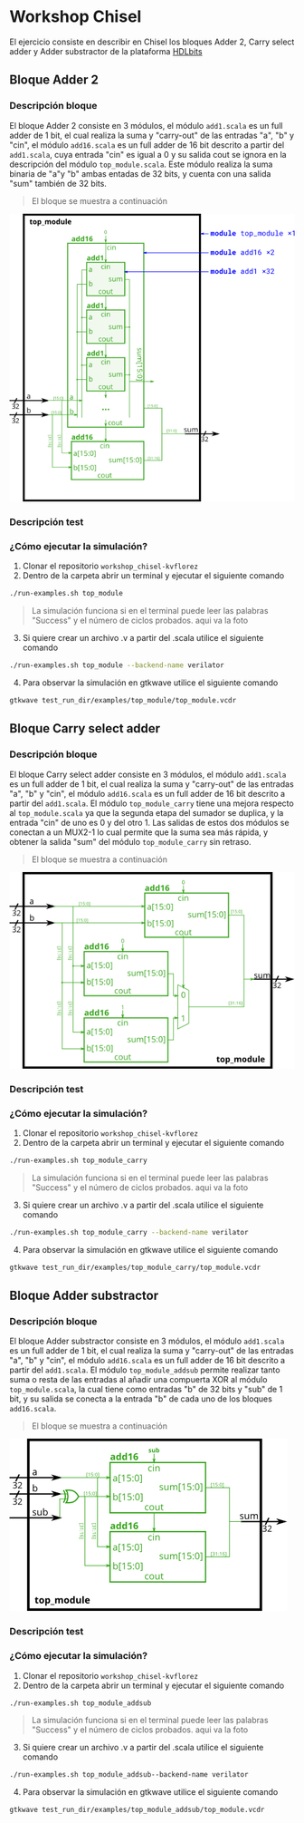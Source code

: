 Workshop Chisel
=======================

El ejercicio consiste en describir en Chisel los bloques Adder 2, Carry select adder y Adder substractor de la plataforma [HDLbits](https://hdlbits.01xz.net/wiki/Module_fadd)

## Bloque Adder 2

### Descripción bloque
El bloque Adder 2 consiste en 3 módulos, el módulo `add1.scala` es un full adder de 1 bit, el cual realiza la suma y "carry-out" de las entradas "a", "b" y "cin", el módulo `add16.scala` es un full adder de 16 bit descrito a partir del `add1.scala`, cuya entrada "cin" es igual a 0 y su salida cout se ignora en la descripción del módulo `top_module.scala`. Este módulo realiza la suma binaria de "a"y "b" ambas entadas de 32 bits, y cuenta con una salida "sum" también de 32 bits.

> El bloque se muestra a continuación

![](https://github.com/Computer-Architecture-I-UIS/workshop_chisel-kvflorez/blob/main/adder2.png)
### Descripción test



### ¿Cómo ejecutar la simulación?

1. Clonar el repositorio `workshop_chisel-kvflorez`
2. Dentro de la carpeta abrir un terminal y ejecutar el siguiente comando
```sh
./run-examples.sh top_module
```
>La simulación funciona si en el terminal puede leer las palabras "Success" y el número de ciclos probados.
aqui va la foto

3. Si quiere crear un archivo .v a partir del .scala utilice el siguiente comando
```sh
./run-examples.sh top_module --backend-name verilator

```
4. Para observar la simulación en gtkwave utilice el siguiente comando
```sh
gtkwave test_run_dir/examples/top_module/top_module.vcdr

```
## Bloque Carry select adder

### Descripción bloque
El bloque Carry select adder consiste en 3 módulos, el módulo `add1.scala` es un full adder de 1 bit, el cual realiza la suma y "carry-out" de las entradas "a", "b" y "cin", el módulo `add16.scala` es un full adder de 16 bit descrito a partir del `add1.scala`. El módulo `top_module_carry` tiene una mejora respecto al `top_module.scala` ya que la segunda etapa del sumador se duplica, y la entrada "cin" de uno es 0 y del otro 1. Las salidas de estos dos módulos se conectan a un MUX2-1 lo cual permite que la suma sea más rápida, y obtener la salida "sum" del módulo `top_module_carry` sin retraso.

> El bloque se muestra a continuación

![](https://github.com/Computer-Architecture-I-UIS/workshop_chisel-kvflorez/blob/main/carry.png)
### Descripción test



### ¿Cómo ejecutar la simulación?

1. Clonar el repositorio `workshop_chisel-kvflorez`
2. Dentro de la carpeta abrir un terminal y ejecutar el siguiente comando
```sh
./run-examples.sh top_module_carry
```
>La simulación funciona si en el terminal puede leer las palabras "Success" y el número de ciclos probados.
aqui va la foto

3. Si quiere crear un archivo .v a partir del .scala utilice el siguiente comando
```sh
./run-examples.sh top_module_carry --backend-name verilator

```
4. Para observar la simulación en gtkwave utilice el siguiente comando
```sh
gtkwave test_run_dir/examples/top_module_carry/top_module.vcdr

```
## Bloque Adder substractor

### Descripción bloque
El bloque Adder substractor consiste en 3 módulos, el módulo `add1.scala` es un full adder de 1 bit, el cual realiza la suma y "carry-out" de las entradas "a", "b" y "cin", el módulo `add16.scala` es un full adder de 16 bit descrito a partir del `add1.scala`. El módulo `top_module_addsub` permite realizar tanto suma o resta de las entradas al añadir una compuerta XOR al módulo `top_module.scala`, la cual tiene como entradas "b" de 32 bits y "sub" de 1 bit, y su salida se conecta a la entrada "b" de cada uno de los bloques `add16.scala`.

> El bloque se muestra a continuación

![](https://github.com/Computer-Architecture-I-UIS/workshop_chisel-kvflorez/blob/main/addsub.png)
### Descripción test



### ¿Cómo ejecutar la simulación?

1. Clonar el repositorio `workshop_chisel-kvflorez`
2. Dentro de la carpeta abrir un terminal y ejecutar el siguiente comando
```sh
./run-examples.sh top_module_addsub
```
>La simulación funciona si en el terminal puede leer las palabras "Success" y el número de ciclos probados.
aqui va la foto

3. Si quiere crear un archivo .v a partir del .scala utilice el siguiente comando
```sh
./run-examples.sh top_module_addsub--backend-name verilator

```
4. Para observar la simulación en gtkwave utilice el siguiente comando
```sh
gtkwave test_run_dir/examples/top_module_addsub/top_module.vcdr

```
